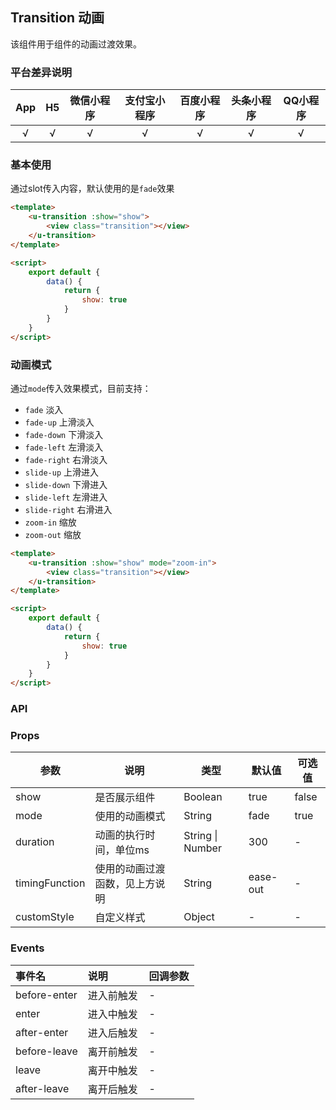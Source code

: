 ## Transition 动画 <to-api/>

<demo-model url="/pages/componentsA/transition/transition"></demo-model>

该组件用于组件的动画过渡效果。

### 平台差异说明

|App|H5|微信小程序|支付宝小程序|百度小程序|头条小程序|QQ小程序|
|:-:|:-:|:-:|:-:|:-:|:-:|:-:|
|√|√|√|√|√|√|√|

### 基本使用
通过slot传入内容，默认使用的是`fade`效果
```html
<template>
    <u-transition :show="show">
        <view class="transition"></view>
    </u-transition>
</template>

<script>
    export default {
        data() {
            return {
                show: true
            }
        }
    }
</script>
```

### 动画模式

通过`mode`传入效果模式，目前支持：
- `fade` 淡入
- `fade-up` 上滑淡入
- `fade-down` 下滑淡入
- `fade-left` 左滑淡入
- `fade-right` 右滑淡入
- `slide-up` 上滑进入
- `slide-down` 下滑进入
- `slide-left` 左滑进入
- `slide-right` 右滑进入
- `zoom-in` 缩放
- `zoom-out` 缩放

```html
<template>
    <u-transition :show="show" mode="zoom-in">
        <view class="transition"></view>
    </u-transition>
</template>

<script>
    export default {
        data() {
            return {
                show: true
            }
        }
    }
</script>
```


### API

### Props

| 参数          | 说明            | 类型            | 默认值             |  可选值   |
|------------- |---------------- |---------------|------------------ |-------- |
| show         | 是否展示组件 | Boolean | true | false |
| mode         | 使用的动画模式 | String | fade | true |
| duration     | 动画的执行时间，单位ms | String &#124; Number  | 300 | - |
| timingFunction  | 使用的动画过渡函数，见上方说明 | String  | ease-out | - |
| customStyle  | 自定义样式 | Object  | - | - |

### Events

| 事件名 | 说明 | 回调参数 |
| :- | :- | :- |
| before-enter | 进入前触发 | - |
| enter        | 进入中触发 | - |
| after-enter  | 进入后触发 | - |
| before-leave | 离开前触发 | - |
| leave        | 离开中触发 | - |
| after-leave  | 离开后触发 | - |


<style scoped>
h3[id=events] + table thead tr th:nth-child(2){
	width: 33.3%;
}

h3[id=methods] + p + table thead tr th:nth-child(2){
	width: 70%;
}
</style>
